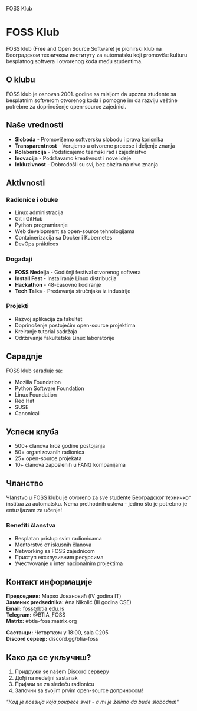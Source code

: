 FOSS Klub

# FOSS Klub

FOSS klub (Free and Open Source Software) je pionirski klub na Београдском техничком институту za automatsku koji promoviše kulturu besplatnog softvera i otvorenog koda među studentima.

## O klubu

FOSS klub je osnovan 2001. godine sa misijom da upozna studente sa besplatnim softverom otvorenog koda i pomogne im da razviju veštine potrebne za doprinošenje open-source zajednici.

## Naše vrednosti

- **Sloboda** - Promovišemo softversku slobodu i prava korisnika
- **Transparentnost** - Verujemo u otvorene procese i deljenje znanja
- **Kolaboracija** - Podsticajemo teamski rad i zajedništvo
- **Inovacija** - Podržavamo kreativnost i nove ideje
- **Inkluzivnost** - Dobrodošli su svi, bez obzira na nivo znanja

## Aktivnosti

### Radionice i obuke
- Linux administracija
- Git i GitHub  
- Python programiranje
- Web development sa open-source tehnologijama
- Containerizacija sa Docker i Kubernetes
- DevOps práktices

### Događaji
- **FOSS Nedelja** - Godišnji festival otvorenog softvera
- **Install Fest** - Instaliranje Linux distribucija
- **Hackathon** - 48-časovno kodiranje
- **Tech Talks** - Predavanja stručnjaka iz industrije

### Projekti
- Razvoj aplikacija za fakultet
- Doprinošenje postojećim open-source projektima
- Kreiranje tutorial sadržaja
- Održavanje fakultetske Linux laboratorije

## Сарадnje

FOSS klub sarađuje sa:
- Mozilla Foundation
- Python Software Foundation  
- Linux Foundation
- Red Hat
- SUSE
- Canonical

## Успеси клуба

- 500+ članova kroz godine postojanja
- 50+ organizovanih radionica
- 25+ open-source projekata
- 10+ članova zaposlenih u FANG kompanijama

## Чланство

Чlanstvo u FOSS klubu je otvoreno za sve studente Београдског техничког institua za automatsku. Nema prethodnih uslova - jedino što je potrebno je entuzijazam za učenje!

### Benefiti članstva
- Besplatan pristup svim radionicama
- Mentorstvo от iskusnih članova
- Networking sa FOSS zajednicom
- Приступ ексклузивниm ресурсима
- Учестvovanje u inter nacionalnim projektima

## Контакт информације

**Председник:** Марко Јовановић (IV godina IT)  
**Заменик predsednika:** Ana Nikolić (III godina CSE)  
**Email:** foss@btia.edu.rs  
**Telegram:** @BTIA_FOSS  
**Matrix:** #btia-foss:matrix.org  

**Састанци:** Четвртком у 18:00, sala C205  
**Discord сервер:** discord.gg/btia-foss

## Како да се укључиш?

1. Придружи se našem Discord серверу
2. Дођi na nedeljni sastanak
3. Пријави se za sledeću radionicu
4. Започни sa svojim prvim open-source доприносом!

*"Кoд je поезијa koja poкреće svet - a mi je želimo da bude slobodna!"*